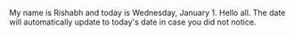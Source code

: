 My name is Rishabh and today is Wednesday, January 1. Hello all. The date will automatically update to today's date in case you did not notice.
